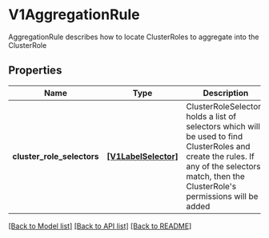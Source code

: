 # V1AggregationRule

AggregationRule describes how to locate ClusterRoles to aggregate into the ClusterRole

## Properties
Name | Type | Description | Notes
------------ | ------------- | ------------- | -------------
**cluster_role_selectors** | [**[V1LabelSelector]**](V1LabelSelector.md) | ClusterRoleSelectors holds a list of selectors which will be used to find ClusterRoles and create the rules. If any of the selectors match, then the ClusterRole&#39;s permissions will be added | [optional] 

[[Back to Model list]](../README.md#documentation-for-models) [[Back to API list]](../README.md#documentation-for-api-endpoints) [[Back to README]](../README.md)


